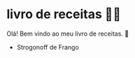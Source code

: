 # livro de receitas :man_cook:

Olá! Bem vindo ao meu livro de receitas. :wave:

- Strogonoff de Frango
